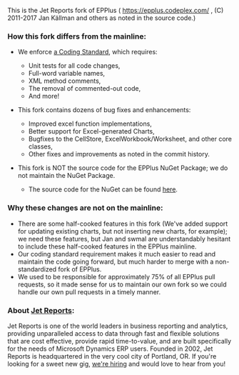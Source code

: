  This is the Jet Reports fork of EPPlus ( https://epplus.codeplex.com/ , (C) 2011-2017 Jan Källman and others as noted in the source code.)

### How this fork differs from the mainline:
* We enforce [a Coding Standard](https://github.com/jetreports/EPPlus/wiki/Coding-Standard), which requires:
	* Unit tests for all code changes,
	* Full-word variable names,
	* XML method comments,
	* The removal of commented-out code,
	* And more!
	    
	
* This fork contains dozens of bug fixes and enhancements:
	* Improved excel function implementations,
	* Better support for Excel-generated Charts,
	* Bugfixes to the CellStore, ExcelWorkbook/Worksheet, and other core classes,
	* Other fixes and improvements as noted in the commit history.
* This fork is NOT the source code for the EPPlus NuGet Package; we do not maintain the NuGet Package.
	* The source code for the NuGet can be found [here](https://epplus.codeplex.com/).

### Why these changes are not on the mainline:
* There are some half-cooked features in this fork (We've added support for updating existing charts, but not inserting new charts, for example); we need these features, but Jan and swmal are understandably hesitant to include these half-cooked features in the EPPlus mainline. 
* Our coding standard requirement makes it much easier to read and maintain the code going forward, but much harder to merge with a non-standardized fork of EPPlus.
* We used to be responsible for approximately 75% of all EPPlus pull requests, so it made sense for us to maintain our own fork so we could handle our own pull requests in a timely manner. 

### About [Jet Reports](https://www.jetreports.com/):
Jet Reports is one of the world leaders in business reporting and analytics, providing unparalleled access to data through fast and flexible solutions that are cost effective, provide rapid time-to-value, and are built specifically for the needs of Microsoft Dynamics ERP users. Founded in 2002, Jet Reports is headquartered in the very cool city of Portland, OR. If you're looking for a sweet new gig, [we're hiring](https://www.jetreports.com/careers/) and would love to hear from you!
